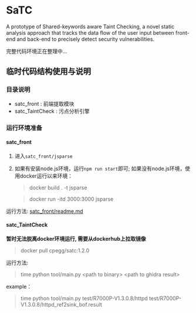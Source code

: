 # SaTC
A prototype of Shared-keywords aware Taint Checking, a novel static analysis approach that tracks the data flow of the user input between front-end and back-end to precisely detect security vulnerabilities.


完整代码环境正在整理中...

## 临时代码结构使用与说明

### 目录说明
- satc_front : 前端提取模块
- satc_TaintCheck : 污点分析引擎

### 运行环境准备

#### satc_front
1. 进入`satc_front/jsparse`

2. 如果有安装node.js环境，运行`npm run start`即可;
   如果没有node.js环境，使用docker运行以来环境：
    > docker build . -t jsparse

    > docker run -itd 3000:3000 jsparse

运行方法:
[satc_front/readme.md](satc_front/readme.md)


#### satc_TaintCheck
**暂时无法脱离docker环境运行, 需要从dockerhub上拉取镜像**
> docker pull cpegg/satc:1.2.0

运行方法:
> time python tool/main.py \<path to binary> \<path to ghidra result>

example：
> time python tool/main.py test/R7000P-V1.3.0.8/httpd test/R7000P-V1.3.0.8/httpd_ref2sink_bof.result
